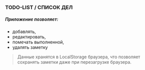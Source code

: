 ### TODO-LIST / СПИСОК ДЕЛ

##### Приложение позволяет:
- добавлять,
- редактировать,
- помечать выполненной,
- удалять заметку

> Данные хранятся в LocalStorage браузера, что позволяет сохранять заметки даже при перезагрузке браузера.
